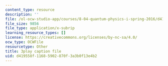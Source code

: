 ```yaml
---
content_type: resource
description: ''
file: /ol-ocw-studio-app/courses/8-04-quantum-physics-i-spring-2016/d419558f11685902870f3a3b0f13e4b2_jd4es6Bo600.vtt
file_size: 9856
file_type: application/x-subrip
learning_resource_types: []
license: https://creativecommons.org/licenses/by-nc-sa/4.0/
ocw_type: OCWFile
resourcetype: Other
title: 3play caption file
uid: d419558f-1168-5902-870f-3a3b0f13e4b2
---
```

